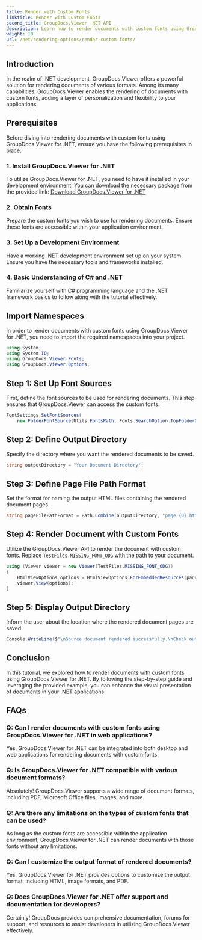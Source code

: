 ```yaml
---
title: Render with Custom Fonts
linktitle: Render with Custom Fonts
second_title: GroupDocs.Viewer .NET API
description: Learn how to render documents with custom fonts using GroupDocs.Viewer for .NET. Enhance visual presentations effortlessly.
weight: 18
url: /net/rendering-options/render-custom-fonts/
---
```

## Introduction
In the realm of .NET development, GroupDocs.Viewer offers a powerful solution for rendering documents of various formats. Among its many capabilities, GroupDocs.Viewer enables the rendering of documents with custom fonts, adding a layer of personalization and flexibility to your applications.
## Prerequisites
Before diving into rendering documents with custom fonts using GroupDocs.Viewer for .NET, ensure you have the following prerequisites in place:
### 1. Install GroupDocs.Viewer for .NET
To utilize GroupDocs.Viewer for .NET, you need to have it installed in your development environment. You can download the necessary package from the provided link:
[Download GroupDocs.Viewer for .NET](https://releases.groupdocs.com/viewer/net/)
### 2. Obtain Fonts
Prepare the custom fonts you wish to use for rendering documents. Ensure these fonts are accessible within your application environment.
### 3. Set Up a Development Environment
Have a working .NET development environment set up on your system. Ensure you have the necessary tools and frameworks installed.
### 4. Basic Understanding of C# and .NET
Familiarize yourself with C# programming language and the .NET framework basics to follow along with the tutorial effectively.

## Import Namespaces
In order to render documents with custom fonts using GroupDocs.Viewer for .NET, you need to import the required namespaces into your project.

```csharp
using System;
using System.IO;
using GroupDocs.Viewer.Fonts;
using GroupDocs.Viewer.Options;
```

## Step 1: Set Up Font Sources
First, define the font sources to be used for rendering documents. This step ensures that GroupDocs.Viewer can access the custom fonts.
```csharp
FontSettings.SetFontSources(
    new FolderFontSource(Utils.FontsPath, Fonts.SearchOption.TopFolderOnly));
```
## Step 2: Define Output Directory
Specify the directory where you want the rendered documents to be saved.
```csharp
string outputDirectory = "Your Document Directory";
```
## Step 3: Define Page File Path Format
Set the format for naming the output HTML files containing the rendered document pages.
```csharp
string pageFilePathFormat = Path.Combine(outputDirectory, "page_{0}.html");
```
## Step 4: Render Document with Custom Fonts
Utilize the GroupDocs.Viewer API to render the document with custom fonts. Replace `TestFiles.MISSING_FONT_ODG` with the path to your document.
```csharp
using (Viewer viewer = new Viewer(TestFiles.MISSING_FONT_ODG))
{
    HtmlViewOptions options = HtmlViewOptions.ForEmbeddedResources(pageFilePathFormat);
    viewer.View(options);
}
```
## Step 5: Display Output Directory
Inform the user about the location where the rendered document pages are saved.
```csharp
Console.WriteLine($"\nSource document rendered successfully.\nCheck output in {outputDirectory}.");
```

## Conclusion
In this tutorial, we explored how to render documents with custom fonts using GroupDocs.Viewer for .NET. By following the step-by-step guide and leveraging the provided example, you can enhance the visual presentation of documents in your .NET applications.
## FAQs
### Q: Can I render documents with custom fonts using GroupDocs.Viewer for .NET in web applications?
Yes, GroupDocs.Viewer for .NET can be integrated into both desktop and web applications for rendering documents with custom fonts.
### Q: Is GroupDocs.Viewer for .NET compatible with various document formats?
Absolutely! GroupDocs.Viewer supports a wide range of document formats, including PDF, Microsoft Office files, images, and more.
### Q: Are there any limitations on the types of custom fonts that can be used?
As long as the custom fonts are accessible within the application environment, GroupDocs.Viewer for .NET can render documents with those fonts without any limitations.
### Q: Can I customize the output format of rendered documents?
Yes, GroupDocs.Viewer for .NET provides options to customize the output format, including HTML, image formats, and PDF.
### Q: Does GroupDocs.Viewer for .NET offer support and documentation for developers?
Certainly! GroupDocs provides comprehensive documentation, forums for support, and resources to assist developers in utilizing GroupDocs.Viewer effectively.

